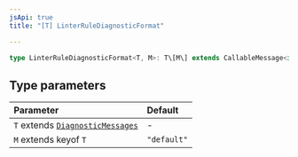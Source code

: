 ```yaml
---
jsApi: true
title: "[T] LinterRuleDiagnosticFormat"

---
```

```ts
type LinterRuleDiagnosticFormat<T, M>: T\[M\] extends CallableMessage<infer A> ? object : Record<string, unknown>;
```

## Type parameters

| Parameter | Default |
| :------ | :------ |
| `T` extends [`DiagnosticMessages`](../interfaces/DiagnosticMessages.md) | - |
| `M` extends keyof `T` | `"default"` |

